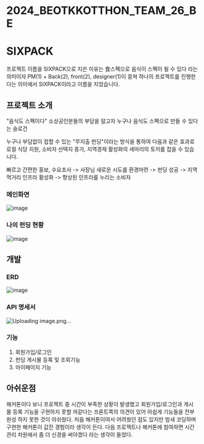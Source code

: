 # 2024_BEOTKKOTTHON_TEAM_26_BE

# SIXPACK
프로젝트 이름을 SIXPACK으로 지은 이유는 食스펙으로 음식이 스펙이 될 수 있다 라는 의미이자 PM(1) + Back(2), front(2), designer(1)이 뭉쳐 하나의 프로젝트를 진행한다는 의미에서
SIXPACK이라고 이름을 지었습니다. 



## 프로젝트 소개
"음식도 스펙이다" 소상공인분들의 부담을 덜고자 누구나 음식도 스펙으로 만들 수 있다는 슬로건

누구나 부담없이 접할 수 있는 "무지출 펀딩"이라는 방식을 통하여
다음과 같은 효과로 로컬 식당 지원, 소비자 선택지 증가, 지역경제 활성화의 세마리의 토끼를 잡을 수 있습니다.

빠르고 간편한 홍보, 수요조사 -> 사장님 새로운 시도를 환경마련 -> 펀딩 성공 -> 지역 먹거리 인프라 활성화 -> 향상된 인프라를 누리는 소비자



### 메인화면
![image](https://github.com/user-attachments/assets/93490df0-30fe-429b-a748-8675da4ce823)



### 나의 펀딩 현황
![image](https://github.com/user-attachments/assets/cc81a679-a4e4-4e70-8f60-e69240ee1c4e)





## 개발 

### ERD

![image](https://github.com/user-attachments/assets/43b2d3e9-c973-4a87-9d00-52052fd3017d)

### API 명세서
![Uploading image.png…]()


### 기능
1. 회원가입/로그인
2. 펀딩 게시물 등록 및 조회기능
3. 마이페이지 기능


## 아쉬운점
해커톤이다 보니 프로젝트 중 시간이 부족한 상황이 발생했고 회원가입/로그인과 게시물 등록 기능을 구현하지 못할 꺼같다는 프론트쪽의 의견이 있어
아쉽게 기능들을 전부 완성 하지 못한 것이 아쉬웠다. 처음 해커톤이여서 어려웠던 점도 있지만 밤새 코딩하며 구현한 해커톤이 값진 경험이라 생각이 든다.
다음 프로젝트나 해커톤에 참여하면 시간 관리 차원에서 좀 더 신경을 써야겠다 라는 생각이 들었다.


  
